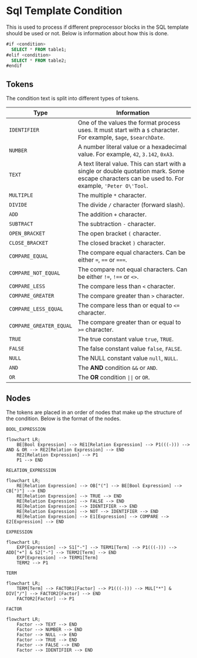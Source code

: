 # Sql Template Condition

This is used to process if different preprocessor blocks in the SQL template should be used or not.
Below is information about how this is done.

```sql
#if <condition>
  SELECT * FROM table1;
#elif <condition>
  SELECT * FROM table2;
#endif
```

## Tokens

The condition text is split into different types of tokens.

|Type|Information|
|---|---|
|`IDENTIFIER`|One of the values the format process uses. It must start with a `$` character. For example, `$age`, `$searchDate`.|
|`NUMBER`|A number literal value or a hexadecimal value. For example, `42`, `3.142`, `0xA3`.|
|`TEXT`|A text literal value. This can start with a single or double quotation mark. Some escape characters can be used to. For example, `'Peter O\'Tool`.|
|`MULTIPLE`|The multiple `*` character.|
|`DIVIDE`|The divide `/` character (forward slash).|
|`ADD`|The addition `+` character.|
|`SUBTRACT`|The subtraction `-` character.|
|`OPEN_BRACKET`|The open bracket `(` character.|
|`CLOSE_BRACKET`|The closed bracket `)` character.|
|`COMPARE_EQUAL`|The compare equal characters. Can be either `=`, `==` or `===`.|
|`COMPARE_NOT_EQUAL`|The compare not equal characters. Can be either `!=`, `!==` or `<>`.|
|`COMPARE_LESS`|The compare less than `<` character.|
|`COMPARE_GREATER`|The compare greater than `>` character.|
|`COMPARE_LESS_EQUAL`|The compare less than or equal to `<=` character.|
|`COMPARE_GREATER_EQUAL`|The compare greater than or equal to `>=` character.|
|`TRUE`|The true constant value `true`, `TRUE`.|
|`FALSE`|The false constant value `false`, `FALSE`.|
|`NULL`|The NULL constant value `null`, `NULL`.|
|`AND`|The **AND** condition `&&` or `AND`.|
|`OR`|The **OR** condition `\|\|` or `OR`.|

## Nodes

The tokens are placed in an order of nodes that make up the structure of the condition. Below is the format of the nodes.

`BOOL_EXPRESSION`

```mermaid
flowchart LR;
    BE[Bool Expression] --> RE1[Relation Expression] --> P1(((-))) --> AND & OR --> RE2[Relation Expression] --> END
    RE2[Relation Expression] --> P1
    P1 --> END
```

`RELATION_EXPRESSION`

```mermaid
flowchart LR;
    RE[Relation Expression] --> OB["("] --> BE[Bool Expression] --> CB[")"] --> END
    RE[Relation Expression] --> TRUE --> END
    RE[Relation Expression] --> FALSE --> END
    RE[Relation Expression] --> IDENTIFIER --> END
    RE[Relation Expression] --> NOT --> IDENTIFIER --> END
    RE[Relation Expression] --> E1[Expression] --> COMPARE --> E2[Expression] --> END
```

`EXPRESSION`

```mermaid
flowchart LR;
    EXP[Expression] --> S1["-"] --> TERM1[Term] --> P1(((-))) --> ADD["+"] & S2["-"] --> TERM2[Term] --> END
    EXP[Expression] --> TERM1[Term]
    TERM2 --> P1
```

`TERM`

```mermaid
flowchart LR;
    TERM[Term] --> FACTOR1[Factor] --> P1(((-))) --> MUL["*"] & DIV["/"] --> FACTOR2[Factor] --> END
    FACTOR2[Factor] --> P1
```

`FACTOR`

```mermaid
flowchart LR;
    Factor --> TEXT --> END
    Factor --> NUMBER --> END
    Factor --> NULL --> END
    Factor --> TRUE --> END
    Factor --> FALSE --> END
    Factor --> IDENTIFIER --> END
```

